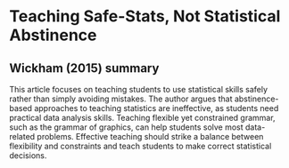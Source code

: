 # Teaching Safe-Stats, Not Statistical Abstinence

## Wickham (2015) summary

This article focuses on teaching students to use statistical skills safely rather than simply avoiding mistakes. The author argues that abstinence-based approaches to teaching statistics are ineffective, as students need practical data analysis skills. Teaching flexible yet constrained grammar, such as the grammar of graphics, can help students solve most data-related problems. Effective teaching should strike a balance between flexibility and constraints and teach students to make correct statistical decisions.

